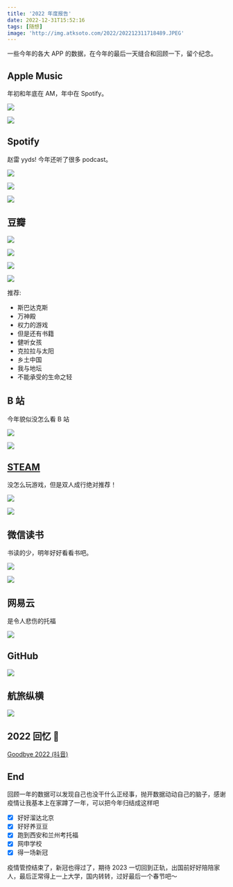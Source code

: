 ```yaml
---
title: '2022 年度报告'
date: 2022-12-31T15:52:16
tags: [随想]
image: 'http://img.atksoto.com/2022/202212311718489.JPEG'
---
```


一些今年的各大 APP 的数据，在今年的最后一天缝合和回顾一下，留个纪念。

## Apple Music

年初和年底在 AM，年中在 Spotify。

![](http://img.atksoto.com/2022/202212311718489.JPEG)

![](http://img.atksoto.com/2022/202212311718490.JPEG)

## Spotify

赵雷 yyds! 今年还听了很多 podcast。

![](http://img.atksoto.com/2022/202212311725728.JPEG)

![](http://img.atksoto.com/2022/202212311725727.JPEG)

![](http://img.atksoto.com/2022/202212311725726.JPG)

## 豆瓣

![](http://img.atksoto.com/2022/202212311734187.jpg)

![](http://img.atksoto.com/2022/202212311734188.JPG)

![](http://img.atksoto.com/2022/202212311734189.JPG)

![](http://img.atksoto.com/2022/202212311804751.JPEG)

推荐:

- 斯巴达克斯
- 万神殿
- 权力的游戏
- 但是还有书籍
- 健听女孩
- 克拉拉与太阳
- 乡土中国
- 我与地坛
- 不能承受的生命之轻

## B 站

今年貌似没怎么看 B 站

![](http://img.atksoto.com/2022/202212311758957.JPEG)

![](http://img.atksoto.com/2022/202212311758956.jpg)

## [STEAM](https://s.team/y22/chfvccnr?l=schinese)

没怎么玩游戏，但是双人成行绝对推荐！

![](http://img.atksoto.com/2022/202212311652817.png)

![](http://img.atksoto.com/2022/202212311657781.png)

## 微信读书

书读的少，明年好好看看书吧。

![](http://img.atksoto.com/2022/202212311808519.JPEG)

![](http://img.atksoto.com/2022/202212311808518.JPEG)

## 网易云

是令人悲伤的托福

![](http://img.atksoto.com/2022/202212311804539.jpg)

## GitHub

![](http://img.atksoto.com/2022/202212311822178.png)

## 航旅纵横

![](http://img.atksoto.com/2022/202301011716285.jpg)

## 2022 回忆 🧩

[Goodbye 2022 (抖音)](https://www.douyin.com/video/7183322891478453542)

## End

回顾一年的数据可以发现自己也没干什么正经事，抛开数据动动自己的脑子，感谢疫情让我基本上在家蹲了一年，可以把今年归结成这样吧

- [x] 好好溜达北京
- [x] 好好养豆豆
- [x] 跑到西安和兰州考托福
- [x] 网申学校
- [x] 得一场新冠

疫情管控结束了，新冠也得过了，期待 2023 一切回到正轨，出国前好好陪陪家人，最后正常得上一上大学，国内转转，过好最后一个春节吧～
